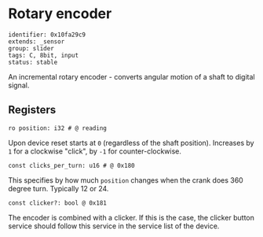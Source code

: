 # Rotary encoder

    identifier: 0x10fa29c9
    extends: _sensor
    group: slider
    tags: C, 8bit, input
    status: stable

An incremental rotary encoder - converts angular motion of a shaft to digital signal.

## Registers

    ro position: i32 # @ reading

Upon device reset starts at `0` (regardless of the shaft position).
Increases by `1` for a clockwise "click", by `-1` for counter-clockwise.

    const clicks_per_turn: u16 # @ 0x180

This specifies by how much `position` changes when the crank does 360 degree turn. Typically 12 or 24.

    const clicker?: bool @ 0x181

The encoder is combined with a clicker. If this is the case, the clicker button service
should follow this service in the service list of the device.